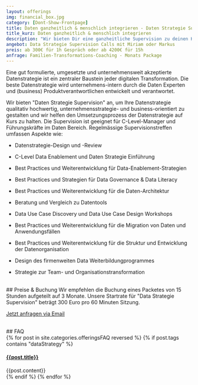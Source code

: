 ```yaml
---
layout: offerings
img: financial_box.jpg
category: [Dont-Show-Frontpage]
title: Daten ganzheitlich & menschlich integrieren - Daten Strategie Supervision
title_kurz: Daten ganzheitlich & menschlich integrieren
description: "Wir bieten Dir eine ganzheitliche Supervision zu deinen Herausforderungen mit Daten und wir unterstützen Dich bei der erfolgreichen Umsetzung deiner Daten Strategie innerhalb der Organisation."
angebot: Data Strategie Supervision Calls mit Miriam oder Markus
preis: ab 300€ für 1h Gespräch oder ab 4200€ für 15h
anfrage: Familien-Transformations-Coaching - Monats Package
---
```


Eine gut formulierte, umgesetzte und unternehmensweit akzeptierte Datenstrategie ist ein
zentraler Baustein jeder digitalen Transformation. Die beste Datenstrategie wird
unternehmens-intern durch die Daten Experten und (business) Produktverantwortlichen entwickelt
und verantwortet.

Wir bieten "Daten Strategie Supervision" an, um Ihre Datenstrategie qualitativ hochwertig, unternehmensstrategie- und business-orientiert zu gestalten und wir helfen den Umsetzungsprozess der
Datenstrategie auf Kurs zu halten. Die Supervision ist geeignet für C-Level-Manager und
Führungskräfte im Daten Bereich. Regelmässige Supervisionstreffen umfassen Aspekte wie:
* Datenstrategie-Design und -Review
* C-Level Data Enablement und Daten Strategie Einführung
* Best Practices und Weiterentwicklung für Data-Enablement-Strategien
* Best Practices und Strategien für Data Governance & Data Literacy

* Best Practices und Weiterentwicklung für die Daten-Architektur
* Beratung und Vergleich zu Datentools

* Data Use Case Discovery und Data Use Case Design Workshops
* Best Practices und Weiterentwicklung für die Migration von Daten und Anwendungsfällen

* Best Practices und Weiterentwicklung für die Struktur und Entwicklung der Datenorganisation
* Design des firmenweiten Data Weiterbildungprogrammes
* Strategie zur Team- und Organisationstransformation


<br>
## Preise & Buchung
Wir empfehlen die Buchung eines Packetes von 15 Stunden aufgeteilt auf 3 Monate. Unsere Startrate
für "Data Strategie Supervision" beträgt 300 Euro pro 60 Minuten Sitzung.

<a href="mailto:{{ site.email }}?subject=Anfrage Data Strategie Supervision" target="_blank" class="btn btn-primary">Jetzt anfragen via Email</a>


<br>
## FAQ
<div class="panel-group" id="accordion" role="tablist" aria-multiselectable="true">
  <div class="panel panel-default">
  {% for post in site.categories.offeringsFAQ reversed %}
    {% if post.tags contains "dataStrategy" %}
    <div class="panel-heading" role="tab" id="{{post.anker}}Head">
      <h4 class="panel-title">
        <a rclass="collapsed" ole="button" data-toggle="collapse" data-parent="#accordion" href="#{{post.anker}}Role" aria-expanded="false" aria-controls="{{post.anker}}">
          {{post.title}}
        </a>
      </h4>
    </div>
    <div id="{{post.anker}}Role" class="panel-collapse collapse" role="tabpanel" aria-labelledby="{{post.anker}}Head">
      <div class="panel-body">
        {{post.content}}
      </div>
    </div>
    {% endif %}
  {% endfor %}
  </div>
</div>



<!--
A well formulated, implemented and company wide accepted data strategy is a central building
block of your digital transformation. Best data strategies are developed internally
by your data champions and product leaders. We are offering "Data Strategy Supervision"
to make your data strategy high quality, company strategy focused and to keep
the implementation process on track. The supervision is suited for C-level manager and
the data leaders in your company. In usually runs two to three times per month
and covers aspects as:
* data strategy design & review
* data team education program design & review
* architecture best practices & review
* data & use case migration best practices
* data organization development best practices
* data tooling advisory & comparison
* C-level data enablement and education
* use case discovery and use case design
* data application development process best practices & setup
* data governance best practices & strategies
* data enablement strategies
* team & organization transformation strategies

-->
